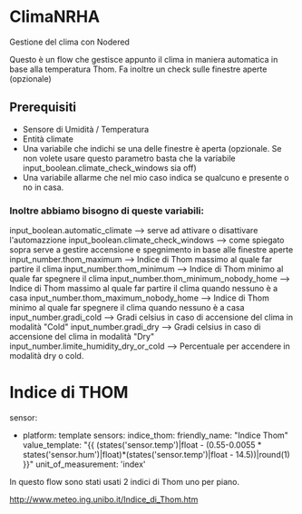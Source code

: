 # ClimaNRHA
Gestione del clima con Nodered 

Questo è un flow che gestisce appunto il clima in maniera automatica in base alla temperatura Thom. Fa inoltre un check sulle finestre aperte (opzionale) 

## Prerequisiti

  - Sensore di Umidità / Temperatura 
  - Entità climate
  - Una variabile che indichi se una delle finestre è aperta (opzionale. Se non volete usare questo parametro basta che la variabile input_boolean.climate_check_windows sia off)
  - Una variabile allarme che nel mio caso indica se qualcuno e presente o no in casa.

### Inoltre abbiamo bisogno di queste variabili:

input_boolean.automatic_climate --> serve ad attivare o disattivare l'automazzione 
input_boolean.climate_check_windows --> come spiegato sopra serve a gestire accensione e spegnimento in base alle finestre aperte
input_number.thom_maximum --> Indice di Thom massimo al quale far partire il clima
input_number.thom_minimum --> Indice di Thom minimo al quale far spegnere il clima
input_number.thom_minimum_nobody_home --> Indice di Thom massimo al quale far partire il clima quando nessuno è a casa
input_number.thom_maximum_nobody_home --> Indice di Thom minimo al quale far spegnere il clima quando nessuno è a casa
input_number.gradi_cold --> Gradi celsius in caso di accensione del clima in modalità "Cold"
input_number.gradi_dry --> Gradi celsius in caso di accensione del clima in modalità "Dry"
input_number.limite_humidity_dry_or_cold --> Percentuale per accendere in modalità dry o cold.

# Indice di THOM

sensor:
  - platform: template
    sensors:
      indice_thom:
        friendly_name: "Indice Thom"
        value_template: "{{ (states('sensor.temp')|float - (0.55-0.0055 * states('sensor.hum')|float)*(states('sensor.temp')|float - 14.5))|round(1) }}"
        unit_of_measurement: 'index'

In questo flow sono stati usati 2 indici di Thom uno per piano.

http://www.meteo.ing.unibo.it/Indice_di_Thom.htm


